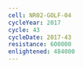 ```yaml
---
cell: NR02-GOLF-04
cycleYear: 2017
cycle: 43
cycleDate: 2017-43
resistance: 600000
enlightened: 484000 
---
```

      